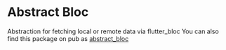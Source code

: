 # Abstract Bloc
Abstraction for fetching local or remote data via flutter_bloc
You can also find this package on pub as [abstract_bloc](https://pub.dev/packages/abstract_bloc) 